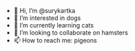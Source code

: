 - 👋 Hi, I’m @surykartka
- 👀 I’m interested in dogs
- 🌱 I’m currently learning cats
- 💞️ I’m looking to collaborate on hamsters
- 📫 How to reach me: pigeons

<!---
surykartka/surykartka is a ✨ special ✨ repository because its `README.md` (this file) appears on your GitHub profile.
You can click the Preview link to take a look at your changes.
--->
